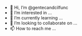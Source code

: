 - 👋 Hi, I’m @gentecandcilfunc
- 👀 I’m interested in ...
- 🌱 I’m currently learning ...
- 💞️ I’m looking to collaborate on ...
- 📫 How to reach me ...

<!---
gentecandcilfunc/gentecandcilfunc is a ✨ special ✨ repository because its `README.md` (this file) appears on your GitHub profile.
You can click the Preview link to take a look at your changes.
--->
